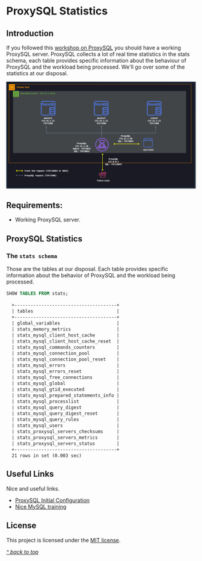 ﻿# ProxySQL Statistics

## Introduction

If you followed this [workshop on ProxySQL](README.md) you should have a working ProxySQL server. ProxySQL collects a lot of real time statistics in the stats schema, each table provides specific information about the behaviour of ProxySQL and the workload being processed. We'll go over some of the statistics at our disposal.

![Architecture](images/architecture.png)  

## Requirements:

* Working ProxySQL server.

## ProxySQL Statistics

### The `stats schema`

Those are the tables at our disposal. Each table provides specific information about the behavior of ProxySQL and the workload being processed.

```sql
SHOW TABLES FROM stats;
```

      +--------------------------------------+
      | tables                               |
      +--------------------------------------+
      | global_variables                     |
      | stats_memory_metrics                 |
      | stats_mysql_client_host_cache        |
      | stats_mysql_client_host_cache_reset  |
      | stats_mysql_commands_counters        |
      | stats_mysql_connection_pool          |
      | stats_mysql_connection_pool_reset    |
      | stats_mysql_errors                   |
      | stats_mysql_errors_reset             |
      | stats_mysql_free_connections         |
      | stats_mysql_global                   |
      | stats_mysql_gtid_executed            |
      | stats_mysql_prepared_statements_info |
      | stats_mysql_processlist              |
      | stats_mysql_query_digest             |
      | stats_mysql_query_digest_reset       |
      | stats_mysql_query_rules              |
      | stats_mysql_users                    |
      | stats_proxysql_servers_checksums     |
      | stats_proxysql_servers_metrics       |
      | stats_proxysql_servers_status        |
      +--------------------------------------+
      21 rows in set (0.003 sec)


## Useful Links

Nice and useful links.

- [ProxySQL Initial Configuration](https://proxysql.com/documentation/ProxySQL-Configuration/)
- [Nice MySQL training](https://www.mysqltutorial.org/)

## License

This project is licensed under the [MIT license](LICENSE).

[*^ back to top*](#ProxySQL-on-Docker)
